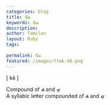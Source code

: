 ```yaml
---
categories: blog
title: கே
keywords: கே
description: 
author: Tamilan
layout: Ruby
tags: 
 
permalink: கே
featured: /images/ttak-48.png
---
```

  
[ kē ]  
  
Compound of க் and ஏ  
A syllabic letter compounded of க் and ஏ